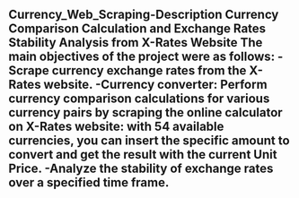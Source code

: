 Currency_Web_Scraping-Description
Currency Comparison Calculation and Exchange Rates Stability Analysis from X-Rates Website
The main objectives of the project were as follows: 
-Scrape currency exchange rates from the X-Rates website. 
-Currency converter:
Perform currency comparison calculations for various currency pairs by scraping the online calculator on X-Rates website:
with 54 available currencies, you can insert the specific amount to convert and get the result with the current Unit Price.
-Analyze the stability of exchange rates over a specified time frame.
-
